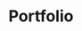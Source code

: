 ---
title: "Portfolio"
description: "Learn more about my skills and experience as a web developer. I'm available for full-time, part-time, contract, and remote work."
draft: true


# custom style
custom_class: "" 
custom_attributes: "" 
custom_css: ""
---